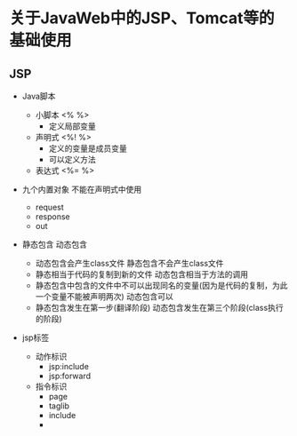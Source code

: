 # 关于JavaWeb中的JSP、Tomcat等的基础使用

## JSP

- Java脚本
  - 小脚本 <% %>
    - 定义局部变量
  - 声明式 <%! %>
    - 定义的变量是成员变量 
    - 可以定义方法
  - 表达式 <%= %>

- 九个内置对象  不能在声明式中使用
  - request
  - response
  - out
- 静态包含 动态包含
  - 动态包含会产生class文件  静态包含不会产生class文件
  - 静态相当于代码的复制到新的文件  动态包含相当于方法的调用
  - 静态包含中包含的文件中不可以出现同名的变量(因为是代码的复制，为此一个变量不能被声明两次)  动态包含可以
  - 静态包含发生在第一步(翻译阶段)  动态包含发生在第三个阶段(class执行的阶段)
- jsp标签
  - 动作标识
    - jsp:include
    - jsp:forward
  - 指令标识
    - page
    - taglib
    - include
    - 